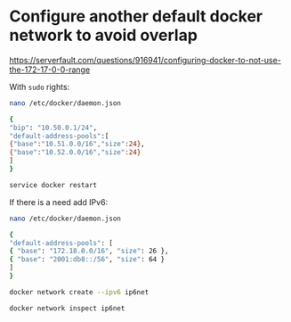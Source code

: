# Configure another default docker network to avoid overlap

https://serverfault.com/questions/916941/configuring-docker-to-not-use-the-172-17-0-0-range

With `sudo` rights:

```bash
nano /etc/docker/daemon.json

{
"bip": "10.50.0.1/24",
"default-address-pools":[
{"base":"10.51.0.0/16","size":24},
{"base":"10.52.0.0/16","size":24}
]
}

service docker restart
```

If there is a need add IPv6:

```bash
nano /etc/docker/daemon.json

{
"default-address-pools": [
{ "base": "172.18.0.0/16", "size": 26 },
{ "base": "2001:db8::/56", "size": 64 }
]
}

docker network create --ipv6 ip6net

docker network inspect ip6net
```